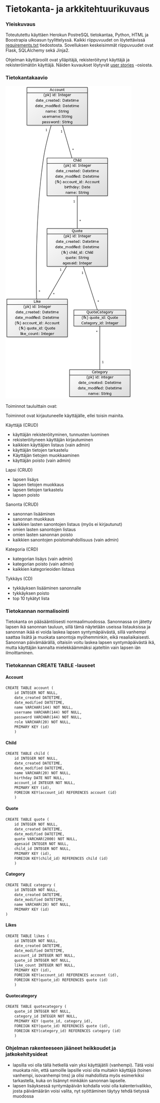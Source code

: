# Tietokanta- ja arkkitehtuurikuvaus

### Yleiskuvaus

Toteututettu käyttäen Herokun PostreSQL tietokantaa, Python, HTML ja Boostrapia ulkoasun tyylittelyssä. Kaikki riippuvuudet on löytettävissä [requirements.txt](https://github.com/millalin/Kids-Say-the-Darndest-Things/blob/master/requirements.txt) tiedostosta. Sovelluksen keskeisimmät riippuvuudet ovat Flask, SQLAlchemy sekä Jinja2. 

Ohjelman käyttäroolit ovat ylläpitäjä, rekisteröitynyt käyttäjä ja rekisteröimätön käyttäjä. Näiden kuvaukset löytyvät [user stories](https://github.com/millalin/Kids-Say-the-Darndest-Things/blob/master/documentation/kayttotapaukset.md) -osiosta. 


### Tietokantakaavio

![alt-img](tietokantakaavio.png)


Toiminnot tauluittain ovat:

Toiminnot ovat kirjautuneelle käyttäjälle, ellei toisin mainita.

Käyttäjä (CRUD)

- käyttäjän rekisteröityminen, tunnusten luominen
- rekisteröityneen käyttäjän kirjautuminen
- kaikkien käyttäjien listaus (vain admin)
- käyttäjän tietojen tarkastelu 
- Käyttäjän tietojen muokkaaminen
- käyttäjän poisto (vain admin)


Lapsi (CRUD) 

- lapsen lisäys
- lapsen tietojen muokkaus
- lapsen tietojen tarkastelu
- lapsen poisto

Sanonta (CRUD)

- sanonnan lisääminen 
- sanonnan muokkaus
- kaikkien lasten sanontojen listaus (myös ei kirjautunut)
- omien lasten sanontojen listaus
- omien lasten sanonnan poisto
- kaikkien sanontojen poistomahdollisuus (vain admin)

Kategoria (CRD)

- kategorian lisäys (vain admin)
- kategorian poisto (vain admin)
- kaikkien kategorieoiden listaus

Tykkäys (CD)

- tykkäyksen lisääminen sanonnalle
- tykkäyksen poisto
- top 10 tykätyt lista


### Tietokannan normalisointi

Tietokanta on pääsääntöisesti normaalimuodossa. Sanonnassa on jätetty lapsen ikä sanonnan tauluun, sillä tämä näytetään useissa listauksissa ja sanonnan ikää ei voida laskea lapsen syntymäpäivästä, sillä vanhempi saattaa lisätä ja muokata sanontoja myöhemminkin, eikä reaaliaikaisesti. Sanonnan päivämäärällä, oltaisiin voitu laskea lapsen syntymäpäivästä ikä, mutta käyttäjän kannalta mielekkäämmäksi ajateltiin vain lapsen iän ilmoittaminen. 

### Tietokannan CREATE TABLE -lauseet

#### Account

    CREATE TABLE account (
   	    id INTEGER NOT NULL, 
   	    date_created DATETIME, 
   	    date_modified DATETIME, 
   	    name VARCHAR(144) NOT NULL, 
   	    username VARCHAR(144) NOT NULL, 
   	    password VARCHAR(144) NOT NULL, 
   	    role VARCHAR(20) NOT NULL, 
   	    PRIMARY KEY (id)
  	    )

#### Child

    CREATE TABLE child (
        id INTEGER NOT NULL, 
        date_created DATETIME, 
        date_modified DATETIME, 
        name VARCHAR(20) NOT NULL, 
        birthday DATE NOT NULL, 
        account_id INTEGER NOT NULL,
        PRIMARY KEY (id), 
        FOREIGN KEY(account_id) REFERENCES account (id)
        )

#### Quote

    CREATE TABLE quote (
  	    id INTEGER NOT NULL, 
  	    date_created DATETIME, 
   	    date_modified DATETIME, 
  	    quote VARCHAR(2000) NOT NULL, 
  	    agesaid INTEGER NOT NULL, 
  	    child_id INTEGER NOT NULL, 
 	    PRIMARY KEY (id), 
  	    FOREIGN KEY(child_id) REFERENCES child (id)
	    )

#### Category

    CREATE TABLE category (
  	    id INTEGER NOT NULL, 
  	    date_created DATETIME, 
  	    date_modified DATETIME, 
  	    name VARCHAR(20) NOT NULL, 
  	    PRIMARY KEY (id)
	)

#### Likes

    CREATE TABLE likes (
  	    id INTEGER NOT NULL, 
   	    date_created DATETIME, 
   	    date_modified DATETIME, 
   	    account_id INTEGER NOT NULL, 
   	    quote_id INTEGER NOT NULL, 
   	    like_count INTEGER NOT NULL, 
   	    PRIMARY KEY (id), 
   	    FOREIGN KEY(account_id) REFERENCES account (id), 
   	    FOREIGN KEY(quote_id) REFERENCES quote (id)
	    )


#### Quotecategory 

    CREATE TABLE quotecategory (
  	    quote_id INTEGER NOT NULL, 
   	    category_id INTEGER NOT NULL, 
   	    PRIMARY KEY (quote_id, category_id), 
   	    FOREIGN KEY(quote_id) REFERENCES quote (id), 
   	    FOREIGN KEY(category_id) REFERENCES category (id)
	    )


### Ohjelman rakenteeseen jääneet heikkoudet ja jatkokehitysideat

- lapsilla voi olla tällä hetkellä vain yksi käyttäjätili (vanhempi). Tätä voisi muokata niin, että samoille lapsille voisi olla muitakin käyttäjiä (toinen vanhempi, isovanhempi tms) ja olisi mahdollista myös esimerkiksi tarkastella, kuka on lisännyt minkäkin sanonnan lapselle. 
- lapsen lisäyksessä syntymäpäivän kohdalla voisi olla kalenterivalikko, josta päivämäärän voisi valita, nyt syöttäminen täytyy tehdä tietyssä muodossa

